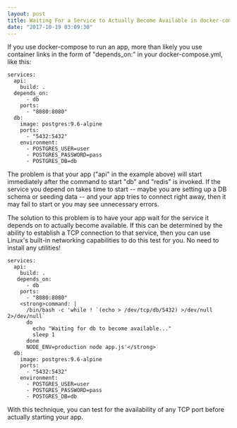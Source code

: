 ```yaml
---
layout: post
title: Waiting For a Service to Actually Become Available in docker-compose
date: "2017-10-19 03:09:30"
---
```


If you use docker-compose to run an app, more than likely you use container links in the form of "depends_on:" in your docker-compose.yml, like this:

```
services:
  api:
    build: .
  depends_on:
      - db
    ports:
      - "8080:8080"
  db:
    image: postgres:9.6-alpine
    ports:
      - "5432:5432"
    environment:
      - POSTGRES_USER=user
      - POSTGRES_PASSWORD=pass
      - POSTGRES_DB=db
```

The problem is that your app ("api" in the example above) will start immediately after the command to start "db" and "redis" is invoked. If the service you depend on takes time to start -- maybe you are setting up a DB schema or seeding data -- and your app tries to connect right away, then it may fail to start or you may see unnecessary errors.

The solution to this problem is to have your app wait for the service it depends on to actually become available. If this can be determined by the ability to establish a TCP connection to that service, then you can use Linux's built-in networking capabilities to do this test for you. No need to install any utilities!

```
services:
  api:
    build: .
   depends_on:
      - db
    ports:
      - "8080:8080"
    <strong>command: |
      /bin/bash -c 'while ! `(echo > /dev/tcp/db/5432) >/dev/null 2>/dev/null`
      do
        echo "Waiting for db to become available..."
        sleep 1
      done
      NODE_ENV=production node app.js'</strong>
  db:
    image: postgres:9.6-alpine
    ports:
      - "5432:5432"
    environment:
      - POSTGRES_USER=user
      - POSTGRES_PASSWORD=pass
      - POSTGRES_DB=db
```

With this technique, you can test for the availability of any TCP port before actually starting your app.
